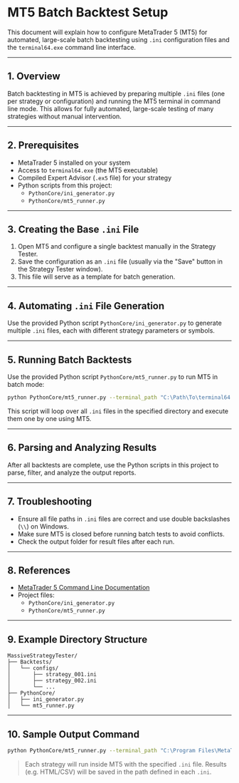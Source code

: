 # MT5 Batch Backtest Setup

This document will explain how to configure MetaTrader 5 (MT5) for automated, large-scale batch backtesting using `.ini` configuration files and the `terminal64.exe` command line interface.

---

## 1. Overview

Batch backtesting in MT5 is achieved by preparing multiple `.ini` files (one per strategy or configuration) and running the MT5 terminal in command line mode. This allows for fully automated, large-scale testing of many strategies without manual intervention.

---

## 2. Prerequisites
- MetaTrader 5 installed on your system
- Access to `terminal64.exe` (the MT5 executable)
- Compiled Expert Advisor (`.ex5` file) for your strategy
- Python scripts from this project:
  - `PythonCore/ini_generator.py`
  - `PythonCore/mt5_runner.py`

---

## 3. Creating the Base `.ini` File

1. Open MT5 and configure a single backtest manually in the Strategy Tester.
2. Save the configuration as an `.ini` file (usually via the "Save" button in the Strategy Tester window).
3. This file will serve as a template for batch generation.

---

## 4. Automating `.ini` File Generation

Use the provided Python script `PythonCore/ini_generator.py` to generate multiple `.ini` files, each with different strategy parameters or symbols.

---

## 5. Running Batch Backtests

Use the provided Python script `PythonCore/mt5_runner.py` to run MT5 in batch mode:

```bash
python PythonCore/mt5_runner.py --terminal_path "C:\Path\To\terminal64.exe" --config_dir "Backtests/configs/"
```

This script will loop over all `.ini` files in the specified directory and execute them one by one using MT5.

---

## 6. Parsing and Analyzing Results

After all backtests are complete, use the Python scripts in this project to parse, filter, and analyze the output reports.

---

## 7. Troubleshooting
- Ensure all file paths in `.ini` files are correct and use double backslashes (`\\`) on Windows.
- Make sure MT5 is closed before running batch tests to avoid conflicts.
- Check the output folder for result files after each run.

---

## 8. References
- [MetaTrader 5 Command Line Documentation](https://www.metatrader5.com/en/terminal/help/start_advanced/command_line)
- Project files:
  - `PythonCore/ini_generator.py`
  - `PythonCore/mt5_runner.py`

---

## 9. Example Directory Structure

```
MassiveStrategyTester/
├── Backtests/
│   └── configs/
│       ├── strategy_001.ini
│       ├── strategy_002.ini
│       └── ...
├── PythonCore/
│   ├── ini_generator.py
│   └── mt5_runner.py
```

---

## 10. Sample Output Command

```bash
python PythonCore/mt5_runner.py --terminal_path "C:\Program Files\MetaTrader 5\terminal64.exe" --config_dir "Backtests/configs"
```

> Each strategy will run inside MT5 with the specified `.ini` file. Results (e.g. HTML/CSV) will be saved in the path defined in each `.ini`.
